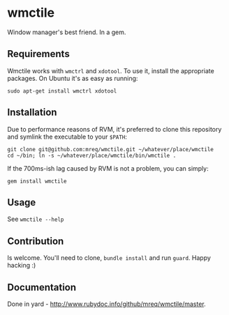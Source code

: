 # wmctile

Window manager's best friend. In a gem.

## Requirements

Wmctile works with `wmctrl` and `xdotool`. To use it, install the appropriate packages. On Ubuntu it's as easy as running:

```
sudo apt-get install wmctrl xdotool
```

## Installation

Due to performance reasons of RVM, it's preferred to clone this repository and symlink the executable to your `$PATH`:

```
git clone git@github.com:mreq/wmctile.git ~/whatever/place/wmctile
cd ~/bin; ln -s ~/whatever/place/wmctile/bin/wmctile .
```

If the 700ms-ish lag caused by RVM is not a problem, you can simply:

```
gem install wmctile
```

## Usage

See `wmctile --help`

## Contribution

Is welcome. You'll need to clone, `bundle install` and run `guard`. Happy hacking :)

## Documentation

Done in yard - http://www.rubydoc.info/github/mreq/wmctile/master.
